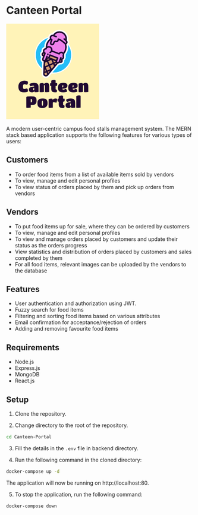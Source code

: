# Canteen Portal

<img src="logo.png" width="250"/>

A modern user-centric campus food stalls management system. The MERN stack based application supports the following features for various types of users:

## Customers

* To order food items from a list of available items sold by vendors
* To view, manage and edit personal profiles
* To view status of orders placed by them and pick up orders from vendors

## Vendors

* To put food items up for sale, where they can be ordered by customers
* To view, manage and edit personal profiles
* To view and manage orders placed by customers and update their status as the orders progress
* View statistics and distribution of orders placed by customers and sales completed by them
* For all food items, relevant images can be uploaded by the vendors to the database

## Features

* User authentication and authorization using JWT.
* Fuzzy search for food items
* Filtering and sorting food items based on various attributes
* Email confirmation for acceptance/rejection of orders
* Adding and removing favourite food items

## Requirements

* Node.js
* Express.js
* MongoDB
* React.js

## Setup

1. Clone the repository.

2. Change directory to the root of the repository.
```bash
cd Canteen-Portal
```

3. Fill the details in the `.env` file in backend directory.

4. Run the following command in the cloned directory:
```bash
docker-compose up -d
```
The application will now be running on http://localhost:80.

5. To stop the application, run the following command:
```bash
docker-compose down
```
